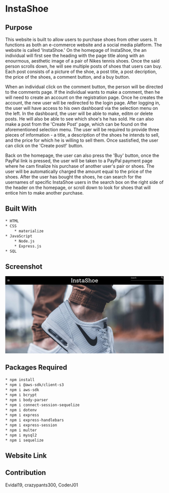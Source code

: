 # InstaShoe

## Purpose
This website is built to allow users to purchase shoes from other users. It functions as both an e-commerce website and a social media platform. The website is called 'InstaShoe.' On the homepage of InstaShoe, the an individual will first see the heading with the page title along with an enourmous, aesthetic image of a pair of Nikes tennis shoes. Once the said person scrolls down, he will see multiple posts of shoes that users can buy. Each post consists of a picture of the shoe, a post title, a post decription, the price of the shoes, a comment button, and a buy button. 

When an individual click on the comment button, the person will be directed to the comments page. If the individual wants to make a comment, then he will need to create an account on the registration page. Once he creates the account, the new user will be redirected to the login page. After logging in, the user will have access to his own dashboard via the selection menu on the left. In the dashboard, the user will be able to make, editm or delete posts. He will also be able to see which shoe's he has sold. He can also make a post from the 'Create Post' page, which can be found on the aforementioned selection menu. The user will be required to provide three pieces of information - a title, a description of the shoes he intends to sell, and the price for which he is willing to sell them. Once sastisfied, the user can click on the 'Create post!' button.

Back on the homepage, the user can also press the 'Buy' button, once the PayPal link is pressed, the user will be taken to a PayPal payment page where he cam finalize his purchase of another user's pair or shoes. The user will be automatically charged the amount equal to the price of the shoes. After the user has bought the shoes, he can search for the usernames of specific InstaShoe users in the search box on the right side of the header on the homepage, or scroll down to look for shoes that will entice him to make another purchase.

## Built With
    * HTML
    * CSS
        * materialize
    * JavaScript
        * Node.js
        * Express.js
    * SQL

## Screenshot
![Alt text](./public/images/image-screenshot.JPG?raw=true "InstaShoe")

## Packages Required
    * npm install
    * npm i @aws-sdk/client-s3
    * npm i aws-sdk
    * npm i bcrypt
    * npm i body-parser
    * npm i connect-session-sequelize
    * npm i dotenv
    * npm i express
    * npm i express-handlebars
    * npm i express-session
    * npm i multer
    * npm i mysql2
    * npm i sequelize

## Website Link
<!-- insert link here -->

## Contribution
Evidal19, crazypants300, CoderJ01 